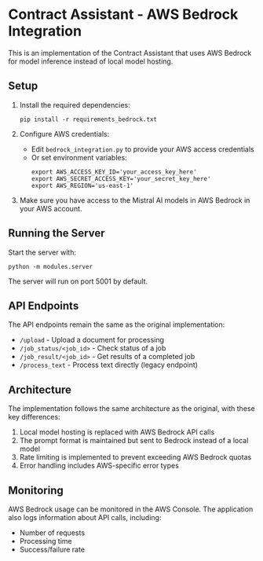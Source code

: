 # Contract Assistant - AWS Bedrock Integration

This is an implementation of the Contract Assistant that uses AWS Bedrock for model inference instead of local model hosting.

## Setup

1. Install the required dependencies:
   ```
   pip install -r requirements_bedrock.txt
   ```

2. Configure AWS credentials:
   - Edit `bedrock_integration.py` to provide your AWS access credentials
   - Or set environment variables:
     ```
     export AWS_ACCESS_KEY_ID='your_access_key_here'
     export AWS_SECRET_ACCESS_KEY='your_secret_key_here'
     export AWS_REGION='us-east-1'
     ```

3. Make sure you have access to the Mistral AI models in AWS Bedrock in your AWS account.

## Running the Server

Start the server with:
```
python -m modules.server
```

The server will run on port 5001 by default.

## API Endpoints

The API endpoints remain the same as the original implementation:

- `/upload` - Upload a document for processing
- `/job_status/<job_id>` - Check status of a job
- `/job_result/<job_id>` - Get results of a completed job
- `/process_text` - Process text directly (legacy endpoint)

## Architecture

The implementation follows the same architecture as the original, with these key differences:

1. Local model hosting is replaced with AWS Bedrock API calls
2. The prompt format is maintained but sent to Bedrock instead of a local model
3. Rate limiting is implemented to prevent exceeding AWS Bedrock quotas
4. Error handling includes AWS-specific error types

## Monitoring

AWS Bedrock usage can be monitored in the AWS Console. The application also logs information about API calls, including:
- Number of requests
- Processing time
- Success/failure rate 